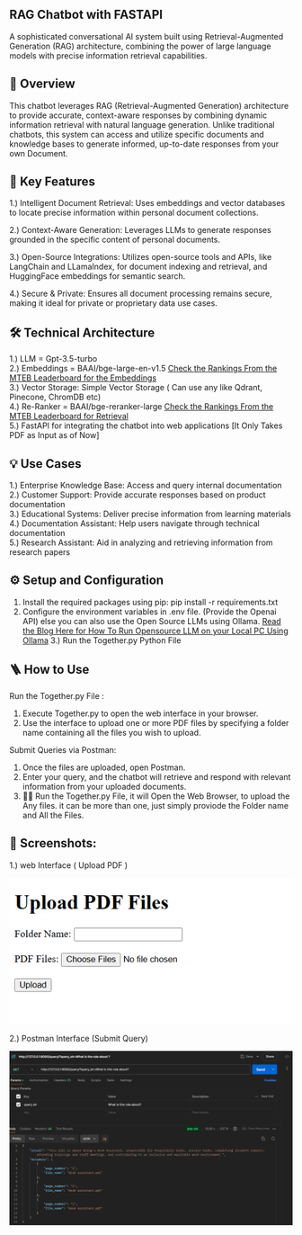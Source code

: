 ## RAG Chatbot with FASTAPI      

A sophisticated conversational AI system built using Retrieval-Augmented Generation (RAG) architecture, combining the power of large language models with precise information retrieval capabilities.

## 🌟 Overview     

This chatbot leverages RAG (Retrieval-Augmented Generation) architecture to provide accurate, context-aware responses by combining dynamic information retrieval with natural language generation. Unlike traditional chatbots, this system can access and utilize specific documents and knowledge bases to generate informed, up-to-date responses from your own Document.

## 🚀 Key Features    

1.) Intelligent Document Retrieval: Uses embeddings and vector databases to locate precise information within personal document collections.   

2.) Context-Aware Generation: Leverages LLMs to generate responses grounded in the specific content of personal documents.    

3.) Open-Source Integrations: Utilizes open-source tools and APIs, like LangChain and LLamaIndex, for document indexing and retrieval, and HuggingFace embeddings for semantic search.   

4.) Secure & Private: Ensures all document processing remains secure, making it ideal for private or proprietary data use cases.    

## 🛠️ Technical Architecture
       
1.) LLM = Gpt-3.5-turbo  
2.) Embeddings = BAAI/bge-large-en-v1.5   [Check the Rankings From the MTEB Leaderboard for the Embeddings](https://huggingface.co/spaces/mteb/leaderboard)  
3.) Vector Storage: Simple Vector Storage ( Can use any like Qdrant, Pinecone, ChromDB etc)  
4.) Re-Ranker = BAAI/bge-reranker-large   [Check the Rankings From the MTEB Leaderboard for Retrieval](https://huggingface.co/spaces/mteb/leaderboard)  
5.) FastAPI for integrating the chatbot into web applications
[It Only Takes PDF as Input as of Now]

## 💡 Use Cases  

1.) Enterprise Knowledge Base: Access and query internal documentation  
2.) Customer Support: Provide accurate responses based on product documentation  
3.) Educational Systems: Deliver precise information from learning materials  
4.) Documentation Assistant: Help users navigate through technical documentation  
5.) Research Assistant: Aid in analyzing and retrieving information from research papers  

## ⚙️ Setup and Configuration
1. Install the required packages using pip: pip install -r requirements.txt
2. Configure the environment variables in .env file. (Provide the Openai API) else you can also use the Open Source LLMs using Ollama.
[Read the Blog Here for How To Run Opensource LLM on your Local PC Using Ollama](https://medium.com/@infinityai/how-to-run-llama3-phi3-on-your-local-pc-using-ollama-b84213b2960a) 
3.) Run the Together.py Python File     


## 🪜 How to Use  

Run the Together.py File : 
1. Execute Together.py to open the web interface in your browser.  
2. Use the interface to upload one or more PDF files by specifying a folder name containing all the files you wish to upload.

Submit Queries via Postman:
1. Once the files are uploaded, open Postman.
2. Enter your query, and the chatbot will retrieve and respond with relevant information from your uploaded documents.
3. 🏃🏻 Run the Together.py File, it will Open the Web Browser, to upload the Any files. it can be more than one, just simply proviode the Folder name and All the Files.

## 📸 Screenshots:   

1.) web Interface ( Upload PDF )

![alt text](Images/image-1.png)

2.) Postman Interface (Submit Query)

![alt text](Images/image.png)
